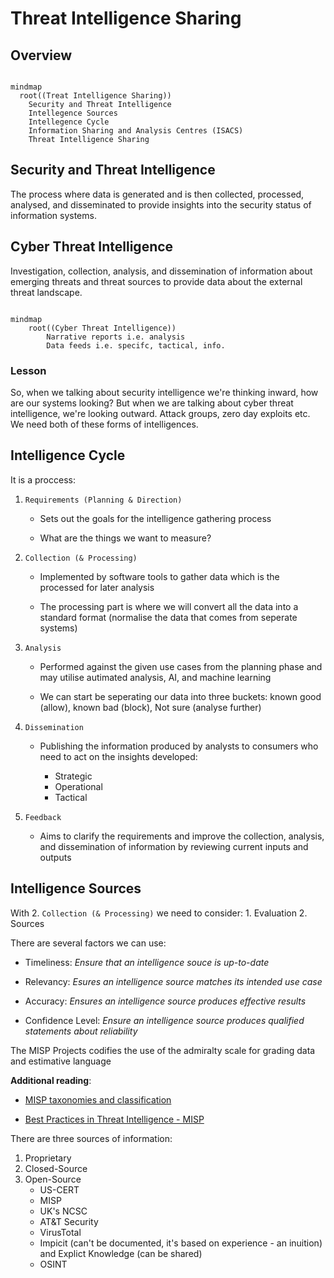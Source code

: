 # Threat Intelligence Sharing

## Overview

```mermaid

mindmap
  root((Treat Intelligence Sharing))
    Security and Threat Intelligence
    Intellegence Sources
    Intellegence Cycle
    Information Sharing and Analysis Centres (ISACS)
    Threat Intelligence Sharing

```

## Security and Threat Intelligence

The process where data is generated and is then collected, processed, analysed, and disseminated to provide insights into the security status of information systems.

## Cyber Threat Intelligence

Investigation, collection, analysis, and dissemination of information about emerging threats and threat sources to provide data about the external threat landscape.

```mermaid

mindmap
    root((Cyber Threat Intelligence))
        Narrative reports i.e. analysis
        Data feeds i.e. specifc, tactical, info.

```

### Lesson

So, when we talking about security intelligence we're thinking inward, how are our systems looking? But when we are talking about cyber threat intelligence, we're looking outward. Attack groups, zero day exploits etc.
We need both of these forms of intelligences.

## Intelligence Cycle

It is a proccess:

1. `Requirements (Planning & Direction)`

    * Sets out the goals for the intelligence gathering process

    * What are the things we want to measure?

2. `Collection (& Processing)`

    * Implemented by software tools to gather data which is the processed for later analysis

    * The processing part is where we will convert all the data into a standard format (normalise the data that comes from seperate systems)

3. `Analysis`

    * Performed against the given use cases from the planning phase and may utilise autimated analysis, AI, and machine learning

    * We can start be seperating our data into three buckets: known good (allow), known bad (block), Not sure (analyse further)

4. `Dissemination`

    * Publishing the information produced by analysts to consumers who need to act on the insights developed:

        * Strategic
        * Operational
        * Tactical

5. `Feedback`

    * Aims to clarify the requirements and improve the collection, analysis, and dissemination of information by reviewing current inputs and outputs

## Intelligence Sources

With 2. `Collection (& Processing)` we need to consider:
    1. Evaluation
    2. Sources

There are several factors we can use:

* Timeliness: _Ensure that an intelligence souce is up-to-date_

* Relevancy: _Esures an intelligence source matches its intended use case_

* Accuracy: _Ensures an intelligence source produces effective results_

* Confidence Level: _Ensure an intelligence source produces qualified statements about reliability_

The MISP Projects codifies the use of the admiralty scale for grading data and estimative language

**Additional reading**:

* [MISP taxonomies and classification](https://www.misp-project.org/taxonomies.html#_admiralty_scale)

* [Best Practices in Threat Intelligence - MISP](https://www.misp-project.org/best-practices-in-threat-intelligence.pdf)

There are three sources of information:

1. Proprietary
2. Closed-Source
3. Open-Source
    * US-CERT
    * MISP
    * UK's NCSC
    * AT&T Security
    * VirusTotal
    * Impicit (can't be documented, it's based on experience - an inuition) and Explict Knowledge (can be shared)
    * OSINT